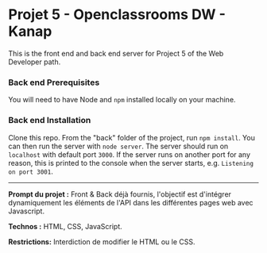 # Projet 5 - Openclassrooms DW - Kanap

This is the front end and back end server for Project 5 of the Web Developer path.

### Back end Prerequisites ###

You will need to have Node and `npm` installed locally on your machine.

### Back end Installation ###

Clone this repo. From the "back" folder of the project, run `npm install`. You 
can then run the server with `node server`. 
The server should run on `localhost` with default port `3000`. If the
server runs on another port for any reason, this is printed to the
console when the server starts, e.g. `Listening on port 3001`.

***

**Prompt du projet :** Front & Back déjà fournis, l'objectif est d'intégrer dynamiquement les éléments de l'API dans les différentes pages web avec Javascript.

**Technos :** HTML, CSS, JavaScript.

**Restrictions:** Interdiction de modifier le HTML ou le CSS.
